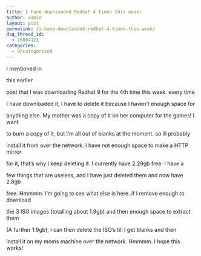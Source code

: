 ```yaml
---
title: I have downloaded Redhat 4 times this week!
author: admin
layout: post
permalink: /i-have-downloaded-redhat-4-times-this-week/
dsq_thread_id:
  - 26004121
categories:
  - Uncategorized
---
```

I mentioned in

this earlier</p> 

post</a> that I was downloading Redhat 9 for the 4th time this week. every time

I have downloaded it, I have to delete it because I haven&#8217;t enough space for

anything else. My mother was a copy of it on her computer for the games! I want

to burn a copy of it, but I&#8217;m all out of blanks at the moment. so ill probably

install it from over the network. I have not enough space to make a HTTP mirror

for it, that&#8217;s why I keep deleting it. I currently have 2.29gb free. I have a

few things that are useless, and I have just deleted them and now have 2.8gb

free. Hmmmm. I&#8217;m going to see what else is here. if I remove enough to download

the 3 ISO images (totalling about 1.9gb) and then enough space to extract them

(A further 1.9gb), I can then delete the ISO&#8217;s till I get blanks and then

install it on my moms machine over the network. Hmmmm. I hope this works!